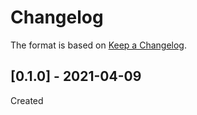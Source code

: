 ﻿# Changelog 
The format is based on [Keep a Changelog](https://keepachangelog.com/en/1.0.0/).

## [0.1.0] - 2021-04-09
Created
